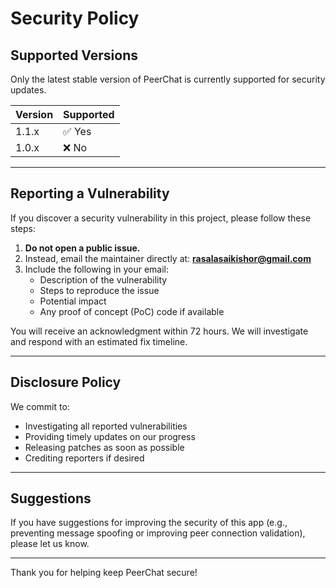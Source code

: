 # Security Policy

## Supported Versions

Only the latest stable version of PeerChat is currently supported for security updates.

| Version | Supported |
|---------|-----------|
| 1.1.x   | ✅ Yes     |
| 1.0.x   | ❌ No      |

---

## Reporting a Vulnerability

If you discover a security vulnerability in this project, please follow these steps:

1. **Do not open a public issue.**
2. Instead, email the maintainer directly at: **rasalasaikishor@gmail.com**
3. Include the following in your email:
   - Description of the vulnerability
   - Steps to reproduce the issue
   - Potential impact
   - Any proof of concept (PoC) code if available

You will receive an acknowledgment within 72 hours. We will investigate and respond with an estimated fix timeline.

---

## Disclosure Policy

We commit to:
- Investigating all reported vulnerabilities
- Providing timely updates on our progress
- Releasing patches as soon as possible
- Crediting reporters if desired

---

## Suggestions

If you have suggestions for improving the security of this app (e.g., preventing message spoofing or improving peer connection validation), please let us know.

---

Thank you for helping keep PeerChat secure!
